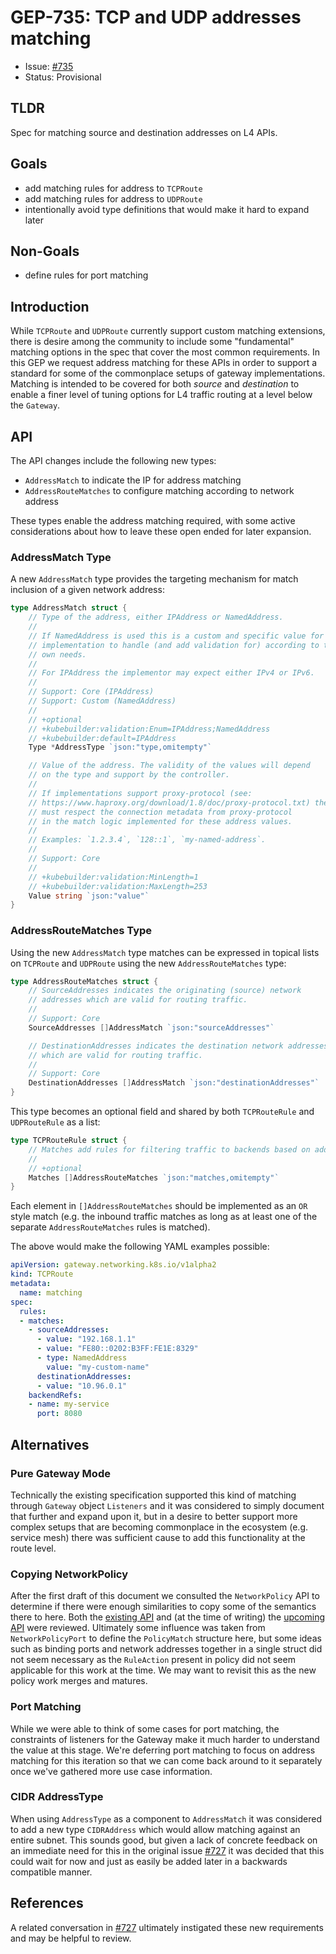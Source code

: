 # GEP-735: TCP and UDP addresses matching

* Issue: [#735](https://github.com/kubernetes-sigs/gateway-api/issues/735)
* Status: Provisional

## TLDR

Spec for matching source and destination addresses on L4 APIs.

## Goals

- add matching rules for address to `TCPRoute`
- add matching rules for address to `UDPRoute`
- intentionally avoid type definitions that would make it hard to expand later

## Non-Goals

- define rules for port matching

## Introduction

While `TCPRoute` and `UDPRoute` currently support custom matching extensions,
there is desire among the community to include some "fundamental" matching
options in the spec that cover the most common requirements. In this GEP we
request address matching for these APIs in order to support a standard
for some of the commonplace setups of gateway implementations. Matching is
intended to be covered for both _source_ and _destination_ to enable a finer
level of tuning options for L4 traffic routing at a level below the `Gateway`.

## API

The API changes include the following new types:

- `AddressMatch` to indicate the IP for address matching
- `AddressRouteMatches` to configure matching according to network address

These types enable the address matching required, with some active
considerations about how to leave these open ended for later expansion.

### AddressMatch Type

A new `AddressMatch` type provides the targeting mechanism for match inclusion
of a given network address:

```go
type AddressMatch struct {
	// Type of the address, either IPAddress or NamedAddress.
	//
	// If NamedAddress is used this is a custom and specific value for each
	// implementation to handle (and add validation for) according to their
	// own needs.
	//
	// For IPAddress the implementor may expect either IPv4 or IPv6.
	//
	// Support: Core (IPAddress)
	// Support: Custom (NamedAddress)
	//
	// +optional
	// +kubebuilder:validation:Enum=IPAddress;NamedAddress
	// +kubebuilder:default=IPAddress
	Type *AddressType `json:"type,omitempty"`

	// Value of the address. The validity of the values will depend
	// on the type and support by the controller.
	//
	// If implementations support proxy-protocol (see:
	// https://www.haproxy.org/download/1.8/doc/proxy-protocol.txt) they
	// must respect the connection metadata from proxy-protocol
	// in the match logic implemented for these address values.
	//
	// Examples: `1.2.3.4`, `128::1`, `my-named-address`.
	//
	// Support: Core
	//
	// +kubebuilder:validation:MinLength=1
	// +kubebuilder:validation:MaxLength=253
	Value string `json:"value"`
}
```

### AddressRouteMatches Type

Using the new `AddressMatch` type matches can be expressed in topical lists on
`TCPRoute` and `UDPRoute` using the new `AddressRouteMatches` type:

```go
type AddressRouteMatches struct {
	// SourceAddresses indicates the originating (source) network
	// addresses which are valid for routing traffic.
	//
	// Support: Core
	SourceAddresses []AddressMatch `json:"sourceAddresses"`

	// DestinationAddresses indicates the destination network addresses
	// which are valid for routing traffic.
	//
	// Support: Core
	DestinationAddresses []AddressMatch `json:"destinationAddresses"`
}
```

This type becomes an optional field and shared by both `TCPRouteRule` and
`UDPRouteRule` as a list:

```go
type TCPRouteRule struct {
	// Matches add rules for filtering traffic to backends based on addresses.
	//
	// +optional
	Matches []AddressRouteMatches `json:"matches,omitempty"`
}
```

Each element in `[]AddressRouteMatches` should be implemented as an `OR` style
match (e.g. the inbound traffic matches as long as at least one of the separate
`AddressRouteMatches` rules is matched).

The above would make the following YAML examples possible:

```yaml
apiVersion: gateway.networking.k8s.io/v1alpha2
kind: TCPRoute
metadata:
  name: matching
spec:
  rules:
  - matches:
    - sourceAddresses:
      - value: "192.168.1.1"
      - value: "FE80::0202:B3FF:FE1E:8329"
      - type: NamedAddress
        value: "my-custom-name"
      destinationAddresses:
      - value: "10.96.0.1"
    backendRefs:
    - name: my-service
      port: 8080
```

## Alternatives

### Pure Gateway Mode

Technically the existing specification supported this kind of matching through
`Gateway` object `Listeners` and it was considered to simply document that
further and expand upon it, but in a desire to better support more complex
setups that are becoming commonplace in the ecosystem (e.g. service mesh) there
was sufficient cause to add this functionality at the route level.

### Copying NetworkPolicy

After the first draft of this document we consulted the `NetworkPolicy` API to
determine if there were enough similarities to copy some of the semantics there
to here. Both the [existing API][k8s-net] and (at the time of writing) the
[upcoming API][pol-new] were reviewed. Ultimately some influence was taken from
`NetworkPolicyPort` to define the `PolicyMatch` structure here, but some ideas
such as binding ports and network addresses together in a single struct did not
seem necessary as the `RuleAction` present in policy did not seem applicable
for this work at the time. We may want to revisit this as the new policy work
merges and matures.

[k8s-net]:https://github.com/kubernetes/kubernetes/blob/1e6f3b5cd68049a3501782af8ff3ddd647d0b408/pkg/apis/networking/types.go#L95
[pol-new]:https://github.com/kubernetes/enhancements/pull/2522

### Port Matching

While we were able to think of some cases for port matching, the constraints of
listeners for the Gateway make it much harder to understand the value at this
stage. We're deferring port matching to focus on address matching for this
iteration so that we can come back around to it separately once we've gathered
more use case information.

### CIDR AddressType

When using `AddressType` as a component to `AddressMatch` it was considered to
add a new type `CIDRAddress` which would allow matching against an entire
subnet. This sounds good, but given a lack of concrete feedback on an
immediate need for this in the original issue [#727][issue-727] it was decided
that this could wait for now and just as easily be added later in a backwards
compatible manner.

[issue-727]:https://github.com/kubernetes-sigs/gateway-api/issues/727

## References

A related conversation in [#727][issue-727] ultimately instigated these
new requirements and may be helpful to review.

[issue-727]:https://github.com/kubernetes-sigs/gateway-api/issues/727
